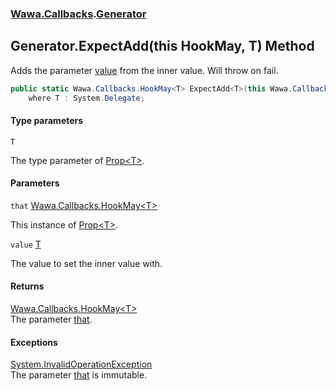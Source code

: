 ### [Wawa.Callbacks](Wawa.Callbacks.md 'Wawa.Callbacks').[Generator](Generator.md 'Wawa.Callbacks.Generator')

## Generator.ExpectAdd<T>(this HookMay<T>, T) Method

Adds the parameter [value](Generator.ExpectAdd{T}(HookMay{T},T).md#Wawa.Callbacks.Generator.ExpectAdd_T_(thisWawa.Callbacks.HookMay_T_,T).value 'Wawa.Callbacks.Generator.ExpectAdd<T>(this Wawa.Callbacks.HookMay<T>, T).value') from the inner value. Will throw on fail.

```csharp
public static Wawa.Callbacks.HookMay<T> ExpectAdd<T>(this Wawa.Callbacks.HookMay<T> that, T value)
    where T : System.Delegate;
```
#### Type parameters

<a name='Wawa.Callbacks.Generator.ExpectAdd_T_(thisWawa.Callbacks.HookMay_T_,T).T'></a>

`T`

The type parameter of [Prop&lt;T&gt;](Prop{T}.md 'Wawa.Callbacks.Prop<T>').
#### Parameters

<a name='Wawa.Callbacks.Generator.ExpectAdd_T_(thisWawa.Callbacks.HookMay_T_,T).that'></a>

`that` [Wawa.Callbacks.HookMay&lt;](HookMay{T}.md 'Wawa.Callbacks.HookMay<T>')[T](Generator.ExpectAdd{T}(HookMay{T},T).md#Wawa.Callbacks.Generator.ExpectAdd_T_(thisWawa.Callbacks.HookMay_T_,T).T 'Wawa.Callbacks.Generator.ExpectAdd<T>(this Wawa.Callbacks.HookMay<T>, T).T')[&gt;](HookMay{T}.md 'Wawa.Callbacks.HookMay<T>')

This instance of [Prop&lt;T&gt;](Prop{T}.md 'Wawa.Callbacks.Prop<T>').

<a name='Wawa.Callbacks.Generator.ExpectAdd_T_(thisWawa.Callbacks.HookMay_T_,T).value'></a>

`value` [T](Generator.ExpectAdd{T}(HookMay{T},T).md#Wawa.Callbacks.Generator.ExpectAdd_T_(thisWawa.Callbacks.HookMay_T_,T).T 'Wawa.Callbacks.Generator.ExpectAdd<T>(this Wawa.Callbacks.HookMay<T>, T).T')

The value to set the inner value with.

#### Returns
[Wawa.Callbacks.HookMay&lt;](HookMay{T}.md 'Wawa.Callbacks.HookMay<T>')[T](Generator.ExpectAdd{T}(HookMay{T},T).md#Wawa.Callbacks.Generator.ExpectAdd_T_(thisWawa.Callbacks.HookMay_T_,T).T 'Wawa.Callbacks.Generator.ExpectAdd<T>(this Wawa.Callbacks.HookMay<T>, T).T')[&gt;](HookMay{T}.md 'Wawa.Callbacks.HookMay<T>')  
The parameter [that](Generator.ExpectAdd{T}(HookMay{T},T).md#Wawa.Callbacks.Generator.ExpectAdd_T_(thisWawa.Callbacks.HookMay_T_,T).that 'Wawa.Callbacks.Generator.ExpectAdd<T>(this Wawa.Callbacks.HookMay<T>, T).that').

#### Exceptions

[System.InvalidOperationException](https://docs.microsoft.com/en-us/dotnet/api/System.InvalidOperationException 'System.InvalidOperationException')  
The parameter [that](Generator.ExpectAdd{T}(HookMay{T},T).md#Wawa.Callbacks.Generator.ExpectAdd_T_(thisWawa.Callbacks.HookMay_T_,T).that 'Wawa.Callbacks.Generator.ExpectAdd<T>(this Wawa.Callbacks.HookMay<T>, T).that') is immutable.